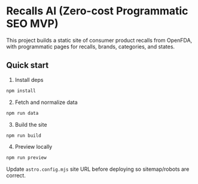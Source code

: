 # Recalls AI (Zero-cost Programmatic SEO MVP)

This project builds a static site of consumer product recalls from OpenFDA, with programmatic pages for recalls, brands, categories, and states.

## Quick start

1. Install deps
```bash
npm install
```
2. Fetch and normalize data
```bash
npm run data
```
3. Build the site
```bash
npm run build
```
4. Preview locally
```bash
npm run preview
```

Update `astro.config.mjs` site URL before deploying so sitemap/robots are correct.
